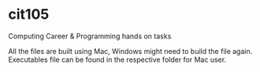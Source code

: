 # cit105
Computing Career &amp; Programming hands on tasks

All the files are built using Mac, Windows might need to build the file again.
Executables file can be found in the respective folder for Mac user.
